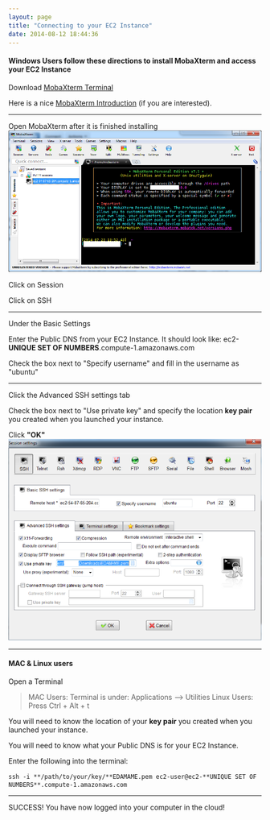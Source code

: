 ```yaml
---
layout: page
title: "Connecting to your EC2 Instance"
date: 2014-08-12 18:44:36
---
```


#### Windows Users follow these directions to install MobaXterm and access your EC2 Instance

Download [MobaXterm Terminal](http://mobaxterm.mobatek.net/MobaXterm_Setup_7.1.msi)

Here is a nice [MobaXterm Introduction](http://mobaxterm.mobatek.net/) (if you are interested).

* * *
Open MobaXterm after it is finished installing
![What MobaXterm looks like](https://github.com/KWHall/DataCarpentry/raw/master/Pictures/DataCarpentry/MobaXterm.png)

Click on Session

Click on SSH

* * *
Under the Basic Settings

Enter the Public DNS from your EC2 Instance. It should look like: ec2-**UNIQUE SET OF NUMBERS**.compute-1.amazonaws.com

Check the box next to "Specify username" and fill in the username as "ubuntu"
* * *
Click the Advanced SSH settings tab

Check the box next to "Use private key" and specify the location **key pair** you created when you launched your instance.

Click **"OK"**
![How to start a sesssion](https://github.com/KWHall/DataCarpentry/raw/master/Pictures/DataCarpentry/Start_Session.png)

* * *

#### MAC & Linux users
Open a Terminal
>  MAC Users: Terminal is under: Applications --> Utilities
>Linux Users: Press Ctrl + Alt + t

You will need to know the location of your **key pair** you created when you launched your instance.

You will need to know what your Public DNS is for your EC2 Instance.

Enter the following into the terminal:
~~~
ssh -i **/path/to/your/key/**EDAMAME.pem ec2-user@ec2-**UNIQUE SET OF NUMBERS**.compute-1.amazonaws.com
~~~

* * *

SUCCESS! You have now logged into your computer in the cloud!
